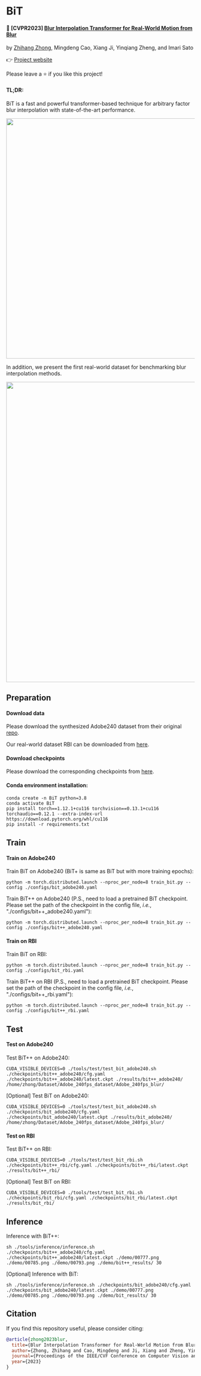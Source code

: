 # BiT

#### :rocket: **[CVPR2023]** [Blur Interpolation Transformer for Real-World Motion from Blur](https://arxiv.org/abs/2211.11423)

by [Zhihang Zhong](https://zzh-tech.github.io/), Mingdeng Cao, Xiang Ji, Yinqiang Zheng, and Imari Sato

:point_right: [Project website](https://zzh-tech.github.io/BiT/)

Please leave a ⭐ if you like this project!

#### **TL;DR**:

BiT is a fast and powerful transformer-based technique for arbitrary factor blur interpolation with state-of-the-art performance.

<img src="./docs/demo.gif" width="640px" class="center"/>

In addition, we present the first real-world dataset for benchmarking blur interpolation methods.

<img src="./docs/dataset.png" width="800px" class="center"/>

## Preparation

#### Download data
Please download the synthesized Adobe240 dataset from their original [repo](https://github.com/laomao0/BIN).

Our real-world dataset RBI can be downloaded from [here](https://drive.google.com/file/d/1RV2Fq6-jSb_B_7sCLIUd6-q12pRmyF0F/view?usp=share_link).

#### Download checkpoints

Please download the corresponding checkpoints from [here](https://drive.google.com/drive/folders/1eMsEKMkC2YiQ_RzSMGGExmvnDo9C04HO?usp=share_link).

#### Conda environment installation:

```shell
conda create -n BiT python=3.8
conda activate BiT
pip install torch==1.12.1+cu116 torchvision==0.13.1+cu116 torchaudio==0.12.1 --extra-index-url https://download.pytorch.org/whl/cu116
pip install -r requirements.txt
```

## Train

#### Train on Adobe240

Train BiT on Adobe240 (BiT+ is same as BiT but with more training epochs):

```shell
python -m torch.distributed.launch --nproc_per_node=8 train_bit.py --config ./configs/bit_adobe240.yaml
```

Train BiT++ on Adobe240 (P.S., need to load a pretrained BiT checkpoint. Please set the path of the checkpoint in the config file, *i.e.*, "./configs/bit++_adobe240.yaml"):

```shell
python -m torch.distributed.launch --nproc_per_node=8 train_bit.py --config ./configs/bit++_adobe240.yaml
```

#### Train on RBI

Train BiT on RBI:

```shell
python -m torch.distributed.launch --nproc_per_node=8 train_bit.py --config ./configs/bit_rbi.yaml
```

Train BiT++ on RBI (P.S., need to load a pretrained BiT checkpoint. Please set the path of the checkpoint in the config file, *i.e.*, "./configs/bit++_rbi.yaml"):

```shell
python -m torch.distributed.launch --nproc_per_node=8 train_bit.py --config ./configs/bit++_rbi.yaml
```

## Test

#### Test on Adobe240 

Test BiT++ on Adobe240:

```shell
CUDA_VISIBLE_DEVICES=0 ./tools/test/test_bit_adobe240.sh ./checkpoints/bit++_adobe240/cfg.yaml ./checkpoints/bit++_adobe240/latest.ckpt ./results/bit++_adobe240/ /home/zhong/Dataset/Adobe_240fps_dataset/Adobe_240fps_blur/
```

[Optional] Test BiT on Adobe240:

```shell
CUDA_VISIBLE_DEVICES=0 ./tools/test/test_bit_adobe240.sh ./checkpoints/bit_adobe240/cfg.yaml ./checkpoints/bit_adobe240/latest.ckpt ./results/bit_adobe240/ /home/zhong/Dataset/Adobe_240fps_dataset/Adobe_240fps_blur/
```

#### Test on RBI 

Test BiT++ on RBI:

```shell
CUDA_VISIBLE_DEVICES=0 ./tools/test/test_bit_rbi.sh ./checkpoints/bit++_rbi/cfg.yaml ./checkpoints/bit++_rbi/latest.ckpt ./results/bit++_rbi/
```

[Optional] Test BiT on RBI:

```shell
CUDA_VISIBLE_DEVICES=0 ./tools/test/test_bit_rbi.sh ./checkpoints/bit_rbi/cfg.yaml ./checkpoints/bit_rbi/latest.ckpt ./results/bit_rbi/
```

## Inference

Inference with BiT++:

```shell
sh ./tools/inference/inference.sh ./checkpoints/bit++_adobe240/cfg.yaml ./checkpoints/bit++_adobe240/latest.ckpt ./demo/00777.png ./demo/00785.png ./demo/00793.png ./demo/bit++_results/ 30
```

[Optional] Inference with BiT:

```shell
sh ./tools/inference/inference.sh ./checkpoints/bit_adobe240/cfg.yaml ./checkpoints/bit_adobe240/latest.ckpt ./demo/00777.png ./demo/00785.png ./demo/00793.png ./demo/bit_results/ 30
```

## Citation

If you find this repository useful, please consider citing:

```bibtex
@article{zhong2023blur,
  title={Blur Interpolation Transformer for Real-World Motion from Blur},
  author={Zhong, Zhihang and Cao, Mingdeng and Ji, Xiang and Zheng, Yinqiang and Sato, Imari},
  journal={Proceedings of the IEEE/CVF Conference on Computer Vision and Pattern Recognition},
  year={2023}
}
```
